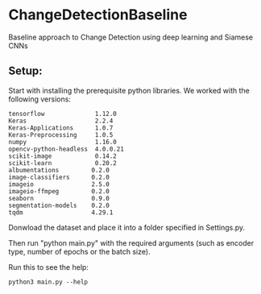 # ChangeDetectionBaseline

Baseline approach to Change Detection using deep learning and Siamese CNNs

## Setup:

Start with installing the prerequisite python libraries. We worked with the following versions: 

```
tensorflow              1.12.0
Keras                   2.2.4
Keras-Applications      1.0.7
Keras-Preprocessing     1.0.5
numpy                   1.16.0
opencv-python-headless  4.0.0.21
scikit-image            0.14.2
scikit-learn            0.20.2
albumentations         0.2.0
image-classifiers      0.2.0
imageio                2.5.0
imageio-ffmpeg         0.2.0
seaborn                0.9.0
segmentation-models    0.2.0
tqdm                   4.29.1
```

Donwload the dataset and place it into a folder specified in Settings.py. 

Then run "python main.py" with the required arguments (such as encoder type, number of epochs or the batch size).

Run this to see the help:
```
python3 main.py --help
```
